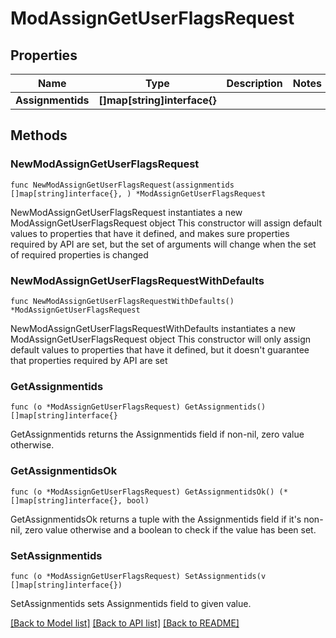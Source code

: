 # ModAssignGetUserFlagsRequest

## Properties

Name | Type | Description | Notes
------------ | ------------- | ------------- | -------------
**Assignmentids** | **[]map[string]interface{}** |  | 

## Methods

### NewModAssignGetUserFlagsRequest

`func NewModAssignGetUserFlagsRequest(assignmentids []map[string]interface{}, ) *ModAssignGetUserFlagsRequest`

NewModAssignGetUserFlagsRequest instantiates a new ModAssignGetUserFlagsRequest object
This constructor will assign default values to properties that have it defined,
and makes sure properties required by API are set, but the set of arguments
will change when the set of required properties is changed

### NewModAssignGetUserFlagsRequestWithDefaults

`func NewModAssignGetUserFlagsRequestWithDefaults() *ModAssignGetUserFlagsRequest`

NewModAssignGetUserFlagsRequestWithDefaults instantiates a new ModAssignGetUserFlagsRequest object
This constructor will only assign default values to properties that have it defined,
but it doesn't guarantee that properties required by API are set

### GetAssignmentids

`func (o *ModAssignGetUserFlagsRequest) GetAssignmentids() []map[string]interface{}`

GetAssignmentids returns the Assignmentids field if non-nil, zero value otherwise.

### GetAssignmentidsOk

`func (o *ModAssignGetUserFlagsRequest) GetAssignmentidsOk() (*[]map[string]interface{}, bool)`

GetAssignmentidsOk returns a tuple with the Assignmentids field if it's non-nil, zero value otherwise
and a boolean to check if the value has been set.

### SetAssignmentids

`func (o *ModAssignGetUserFlagsRequest) SetAssignmentids(v []map[string]interface{})`

SetAssignmentids sets Assignmentids field to given value.



[[Back to Model list]](../README.md#documentation-for-models) [[Back to API list]](../README.md#documentation-for-api-endpoints) [[Back to README]](../README.md)


